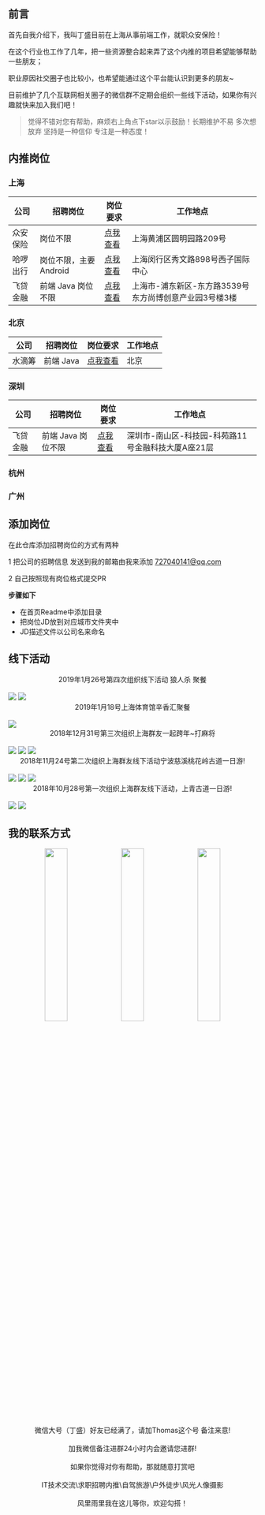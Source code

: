 ## 前言

首先自我介绍下，我叫丁盛目前在上海从事前端工作，就职众安保险！

在这个行业也工作了几年，把一些资源整合起来弄了这个内推的项目希望能够帮助一些朋友；

职业原因社交圈子也比较小，也希望能通过这个平台能认识到更多的朋友~ 

目前维护了几个互联网相关圈子的微信群不定期会组织一些线下活动，如果你有兴趣就快来加入我们吧！

> 觉得不错对您有帮助，麻烦右上角点下star以示鼓励！长期维护不易 多次想放弃 坚持是一种信仰 专注是一种态度！

## 内推岗位

### 上海 

| 公司 | 招聘岗位 | 岗位要求 | 工作地点 |
|----- | -----| ----- | ------ |
| 众安保险| 岗位不限 | [点我查看](./上海--JD/众安保险.md) | 上海黄浦区圆明园路209号 |
| 哈啰出行| 岗位不限，主要Android | [点我查看](./上海--JD/哈啰出行.md) | 上海闵行区秀文路898号西子国际中心 |
| 飞贷金融 | 前端 Java 岗位不限 | [点我查看](./深圳--JD/飞贷金融.md) | 上海市-浦东新区-东方路3539号东方尚博创意产业园3号楼3楼 |

### 北京 

| 公司 | 招聘岗位 | 岗位要求 | 工作地点 |
|----- | -----| ----- | ------ |
| 水滴筹| 前端 Java | [点我查看](./北京--JD/水滴筹.md) | 北京 |

### 深圳 

| 公司 | 招聘岗位 | 岗位要求 | 工作地点 |
|----- | -----| ----- | ------ |
| 飞贷金融 | 前端 Java 岗位不限 | [点我查看](./深圳--JD/飞贷金融.md) | 深圳市-南山区-科技园-科苑路11号金融科技大厦A座21层 |

### 杭州


### 广州


## 添加岗位

在此仓库添加招聘岗位的方式有两种

1 把公司的招聘信息 发送到我的邮箱由我来添加 727040141@qq.com

2 自己按照现有岗位格式提交PR 

**步骤如下**

- 在首页Readme中添加目录
- 把岗位JD放到对应城市文件夹中
- JD描述文件以公司名来命名

## 线下活动


<div align=center>2019年1月26号第四次组织线下活动 狼人杀 聚餐</div>

<br/>

<img src='./img/201905.jpeg'>
<img src='./img/201906.jpeg'>

<div align=center>2019年1月18号上海体育馆辛香汇聚餐</div>

<br/>

<img src='./img/201904.jpeg'>

<div align=center>2018年12月31号第三次组织上海群友一起跨年~打麻将</div>

<br/>

<img src='./img/201901.jpeg'>
<img src='./img/201902.jpeg'>
<img src='./img/201903.jpeg'>

<div align=center>2018年11月24号第二次组织上海群友线下活动宁波慈溪桃花岭古道一日游!</div>

<br/>

<img src='./img/huwai3.jpeg'>
<img src='./img/huwai4.jpeg'>
<img src='./img/huwai5.jpeg'>

<div align=center>2018年10月28号第一次组织上海群友线下活动，上青古道一日游!</div>

<br/>

<img src='./img/huwai1.jpeg'>
<img src='./img/huwai2.jpeg'>


## 我的联系方式

<div align=center>
<img src='./img/WechatIMG88.jpeg' width='30%'>
<img src='./img/WechatIMG5.jpeg' width='30%'>
<img src='./img/WechatIMG7.jpeg' width='30%'>
</div>
<div align=center>微信大号（丁盛）好友已经满了，请加Thomas这个号 备注来意!</div>
<br>
<div align=center>加我微信备注进群24小时内会邀请您进群!</div>
<br>
<div align=center>如果你觉得对你有帮助，那就随意打赏吧</div>
<br>
<div align=center>IT技术交流\求职招聘内推\自驾旅游\户外徒步\风光人像摄影 </div>
<br>
<div align=center>风里雨里我在这儿等你，欢迎勾搭！</div>





